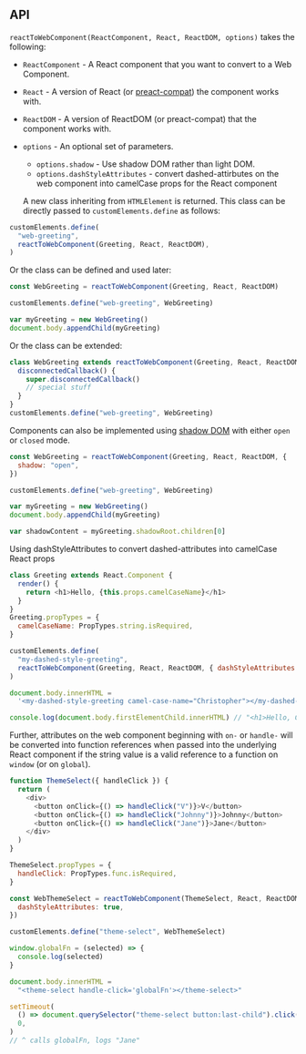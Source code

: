 ## API

`reactToWebComponent(ReactComponent, React, ReactDOM, options)` takes the following:

- `ReactComponent` - A React component that you want to
  convert to a Web Component.
- `React` - A version of React (or [preact-compat](https://preactjs.com/guide/v10/switching-to-preact)) the
  component works with.
- `ReactDOM` - A version of ReactDOM (or preact-compat) that the component works with.
- `options` - An optional set of parameters.

  - `options.shadow` - Use shadow DOM rather than light DOM.
  - `options.dashStyleAttributes` - convert dashed-attirbutes on the web component into camelCase props for the React component

  A new class inheriting from `HTMLElement` is
  returned. This class can be directly passed to `customElements.define` as follows:

```js
customElements.define(
  "web-greeting",
  reactToWebComponent(Greeting, React, ReactDOM),
)
```

Or the class can be defined and used later:

```js
const WebGreeting = reactToWebComponent(Greeting, React, ReactDOM)

customElements.define("web-greeting", WebGreeting)

var myGreeting = new WebGreeting()
document.body.appendChild(myGreeting)
```

Or the class can be extended:

```js
class WebGreeting extends reactToWebComponent(Greeting, React, ReactDOM) {
  disconnectedCallback() {
    super.disconnectedCallback()
    // special stuff
  }
}
customElements.define("web-greeting", WebGreeting)
```

Components can also be implemented using [shadow DOM](https://developer.mozilla.org/en-US/docs/Web/Web_Components/Using_shadow_DOM) with either `open` or `closed` mode.

```js
const WebGreeting = reactToWebComponent(Greeting, React, ReactDOM, {
  shadow: "open",
})

customElements.define("web-greeting", WebGreeting)

var myGreeting = new WebGreeting()
document.body.appendChild(myGreeting)

var shadowContent = myGreeting.shadowRoot.children[0]
```

Using dashStyleAttributes to convert dashed-attributes into camelCase React props

```js
class Greeting extends React.Component {
  render() {
    return <h1>Hello, {this.props.camelCaseName}</h1>
  }
}
Greeting.propTypes = {
  camelCaseName: PropTypes.string.isRequired,
}

customElements.define(
  "my-dashed-style-greeting",
  reactToWebComponent(Greeting, React, ReactDOM, { dashStyleAttributes: true }),
)

document.body.innerHTML =
  '<my-dashed-style-greeting camel-case-name="Christopher"></my-dashed-style-greetingg>'

console.log(document.body.firstElementChild.innerHTML) // "<h1>Hello, Christopher</h1>"
```

Further, attributes on the web component beginning with `on-` or `handle-` will be converted into function references when passed into the underlying React component if the string value is a valid reference to a function on `window` (or on `global`).

```js
function ThemeSelect({ handleClick }) {
  return (
    <div>
      <button onClick={() => handleClick("V")}>V</button>
      <button onClick={() => handleClick("Johnny")}>Johnny</button>
      <button onClick={() => handleClick("Jane")}>Jane</button>
    </div>
  )
}

ThemeSelect.propTypes = {
  handleClick: PropTypes.func.isRequired,
}

const WebThemeSelect = reactToWebComponent(ThemeSelect, React, ReactDOM, {
  dashStyleAttributes: true,
})

customElements.define("theme-select", WebThemeSelect)

window.globalFn = (selected) => {
  console.log(selected)
}

document.body.innerHTML =
  "<theme-select handle-click='globalFn'></theme-select>"

setTimeout(
  () => document.querySelector("theme-select button:last-child").click(),
  0,
)
// ^ calls globalFn, logs "Jane"
```
